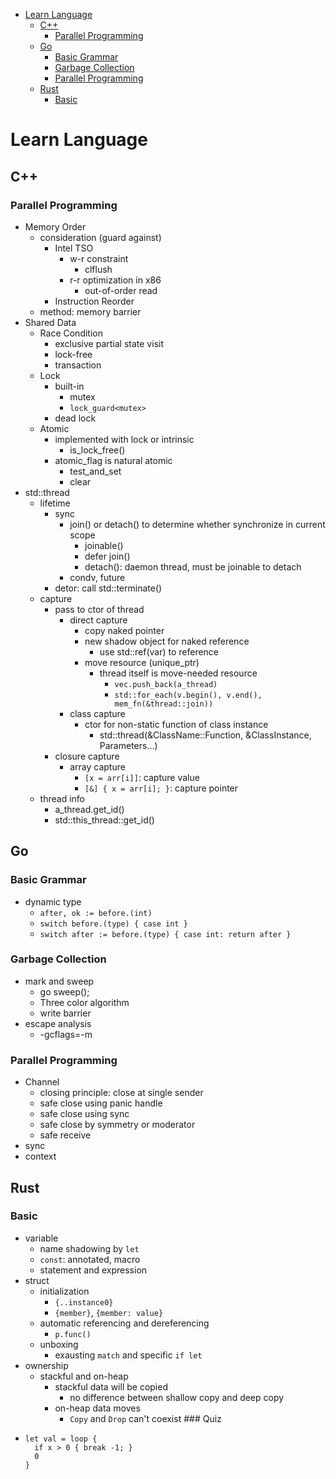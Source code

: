 -   [Learn Language](#learn-language)
    -   [C++](#c)
        -   [Parallel Programming](#parallel-programming)
    -   [Go](#go)
        -   [Basic Grammar](#basic-grammar)
        -   [Garbage Collection](#garbage-collection)
        -   [Parallel Programming](#parallel-programming-1)
    -   [Rust](#rust)
        -   [Basic](#basic)

Learn Language
==============

C++
---

### Parallel Programming

-   Memory Order
    -   consideration (guard against)
        -   Intel TSO
            -   w-r constraint
                -   clflush
            -   r-r optimization in x86
                -   out-of-order read
        -   Instruction Reorder
    -   method: memory barrier
-   Shared Data
    -   Race Condition
        -   exclusive partial state visit
        -   lock-free
        -   transaction
    -   Lock
        -   built-in
            -   mutex
            -   `lock_guard<mutex>`
        -   dead lock
    -   Atomic
        -   implemented with lock or intrinsic
            -   is\_lock\_free()
        -   atomic\_flag is natural atomic
            -   test\_and\_set
            -   clear
-   std::thread
    -   lifetime
        -   sync
            -   join() or detach() to determine whether synchronize in
                current scope
                -   joinable()
                -   defer join()
                -   detach(): daemon thread, must be joinable to detach
            -   condv, future
        -   detor: call std::terminate()
    -   capture
        -   pass to ctor of thread
            -   direct capture
                -   copy naked pointer
                -   new shadow object for naked reference
                    -   use std::ref(var) to reference
                -   move resource (unique\_ptr)
                    -   thread itself is move-needed resource
                        -   `vec.push_back(a_thread)`
                        -   `std::for_each(v.begin(), v.end(), mem_fn(&thread::join))`
            -   class capture
                -   ctor for non-static function of class instance
                    -   std::thread(&ClassName::Function,
                        &ClassInstance, Parameters...)
        -   closure capture
            -   array capture
                -   `[x = arr[i]]`: capture value
                -   `[&] { x = arr[i]; }`: capture pointer
    -   thread info
        -   a\_thread.get\_id()
        -   std::this\_thread::get\_id()

Go
--

### Basic Grammar

-   dynamic type
    -   `after, ok := before.(int)`
    -   `switch before.(type) { case int }`
    -   `switch after := before.(type) { case int: return after }`

### Garbage Collection

-   mark and sweep
    -   go sweep();
    -   Three color algorithm
    -   write barrier
-   escape analysis
    -   -gcflags=-m

### Parallel Programming

-   Channel
    -   closing principle: close at single sender
    -   safe close using panic handle
    -   safe close using sync
    -   safe close by symmetry or moderator
    -   safe receive
-   sync
-   context

Rust
----

### Basic

-   variable
    -   name shadowing by `let`
    -   `const`: annotated, macro
    -   statement and expression
-   struct
    -   initialization
        -   `{..instance0}`
        -   `{member}`, `{member: value}`
    -   automatic referencing and dereferencing
        -   `p.func()`
    -   unboxing
        -   exausting `match` and specific `if let`
-   ownership
    -   stackful and on-heap
        -   stackful data will be copied
            -   no difference between shallow copy and deep copy
        -   on-heap data moves
            -   `Copy` and `Drop` can't coexist \#\#\# Quiz
-   ``` {.rust}
    let val = loop {
      if x > 0 { break -1; }
      0
    }
    ```
